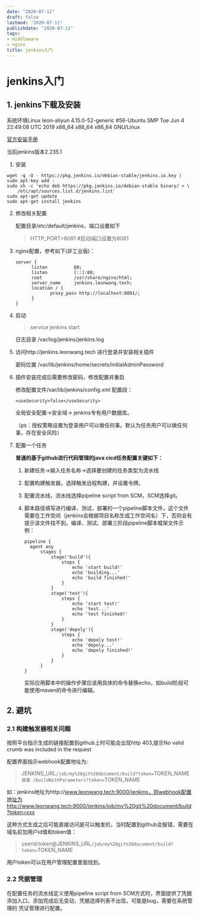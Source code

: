 ```yaml
---
date: "2020-07-11"
draft: false
lastmod: "2020-07-11"
publishdate: "2020-07-11"
tags:
- middleware
- nginx
title: jenkins入门
---
```


#  jenkins入门

## 1. jenkins下载及安装

系统环境Linux leon-aliyun 4.15.0-52-generic #56-Ubuntu SMP Tue Jun 4 22:49:08 UTC 2019 x86_64 x86_64 x86_64 GNU/Linux

[官方安装手册](https://www.jenkins.io/doc/book/installing/)

当前jenkins版本2.235.1



1. 安装

```
wget -q -O - https://pkg.jenkins.io/debian-stable/jenkins.io.key | sudo apt-key add -
sudo sh -c 'echo deb https://pkg.jenkins.io/debian-stable binary/ > \
    /etc/apt/sources.list.d/jenkins.list'
sudo apt-get update
sudo apt-get install jenkins
```

2. 修改相关配置

   配置目录/etc/default/jenkins，端口设置如下

   > HTTP_PORT=8081  #启动端口设置为8081

3. nginx配置，参考如下(非工业版)：

   ```
   server {
         listen          80;
         listen          [::]:80;
         root            /usr/share/nginx/html;
         server_name     jenkins.leonwang.tech;
         location / {
         		proxy_pass http://localhost:8081/;
         }
   }
   ```

4. 启动

   > service jenkins start

   日志目录 /var/log/jenkins/jenkins.log

5. 访问http://jenkins.leonwang.tech 进行登录并安装相关插件

   密码位置 /var/lib/jenkins/home/secrets/initialAdminPassword

6. 插件安装完成后需要修改密码，修改配置并重启

   修改配置文件/var/lib/jenkins/config.xml 配置段：

   ```
   <useSecurity>false</useSecurity>
   ```

   全局安全配置->安全域-> jenkins专有用户数据库。

   （ps：授权策略设置为登录用户可以做任何事。默认为任务用户可以做任何事，存在安全风险）

7. 配置一个任务

   **普通的基于github进行代码管理的java cicd任务配置关键如下：**

   1. 新建任务->输入任务名称->选择要创建的任务类型为流水线

   2. 配置构建触发器，选择触发远程构建，并设置令牌。

   3. 配置流水线，流水线选择pipeline script from SCM，SCM选择git。 

   4. 脚本路径填写进行编译、测试、部署的一个pipeline脚本文件，这个文件需要在工作空间（jenkins会根据项目名称生成工作空间名）下，否则会有提示该文件找不到。编译、测试、部署三阶段pipeline脚本框架文件示例：

      ```
      pipeline {
      	agent any
      		stages {
      			stage('build'){
      				steps {
      					echo 'start build!'
      					echo 'building...'
      					echo 'build finished!'
      				}
      			}
      			stage('test'){
      				steps {
      					echo 'start test!'
      					echo 'test...'
      					echo 'test finished!'
      				}
      			}
      			stage('depoly'){
      				steps {
      					echo 'depoly test!'
      					echo 'depoly...'
      					echo 'depoly finished!'
      				}
      			}
      		}
      }
      ```

      实际应用脚本中的操作步骤应该用具体的命令替换echo，如build阶段可能使用maven的命令进行编辑。

## 2. 避坑

### 2.1  构建触发器相关问题

按照平台指示生成的链接配置到github上时可能会出现http 403,提示No valid crumb was included in the request 

配置界面指示webhook配置地址为:

> JENKINS_URL`/job/my%20git%20document/build?token=`TOKEN_NAME` 或者 /buildWithParameters?token=`TOKEN_NAME

如：jenkins地址为http://www.leonwang.tech:9000/jenkins，则webhook配置地址为http://www.leonwang.tech:9000/jenkins/job/my%20git%20document/build?token=xxx

这种方式生成之后可能直接访问是可以触发的，当时配置到github会报错，需要在域名前加用户id值和token值：

> userid:token@JENKINS_URL`/job/my%20git%20document/build?token=`TOKEN_NAME

用户token可以在用户管理配置里面找到。

### 2.2 凭据管理

在配置任务的流水线定义使用pipeline script from SCM方式时，界面提供了凭据添加入口，添加完成后无变动，凭据选择列表不出现，可能是bug，需要在系统管理的 凭证管理进行配置。






